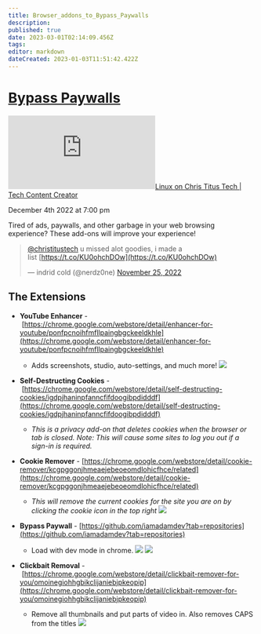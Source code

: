 ```yaml
---
title: Browser_addons_to_Bypass_Paywalls
description: 
published: true
date: 2023-03-01T02:14:09.456Z
tags: 
editor: markdown
dateCreated: 2023-01-03T11:51:42.422Z
---
```


# [Bypass Paywalls](https://christitus.com/bypass-paywalls/ "See on original website")

[![✇](https://freshrss.commsnet.org/f.php?e35a1391)Linux on Chris Titus Tech | Tech Content Creator](https://freshrss.commsnet.org/i/?get=f_7 "Filter") 

December 4th 2022 at 7:00 pm

Tired of ads, paywalls, and other garbage in your web browsing experience? These add-ons will improve your experience!

> [@christitustech](https://twitter.com/christitustech?ref_src=twsrc%5Etfw) u missed alot goodies, i made a list [https://t.co/KU0ohchDOw](https://t.co/KU0ohchDOw)
> 
> — indrid cold (@nerdz0ne) [November 25, 2022](https://twitter.com/nerdz0ne/status/1596178362271207425?ref_src=twsrc%5Etfw)

## The Extensions

-   **YouTube Enhancer** - [https://chrome.google.com/webstore/detail/enhancer-for-youtube/ponfpcnoihfmfllpaingbgckeeldkhle](https://chrome.google.com/webstore/detail/enhancer-for-youtube/ponfpcnoihfmfllpaingbgckeeldkhle)
    
    -   Adds screenshots, studio, auto-settings, and much more! ![](https://christitus.com/images/2022/bypass-paywalls/youtube-enhancer.png)
-   **Self-Destructing Cookies** - [https://chrome.google.com/webstore/detail/self-destructing-cookies/igdpjhaninpfanncfifdoogibpdidddf](https://chrome.google.com/webstore/detail/self-destructing-cookies/igdpjhaninpfanncfifdoogibpdidddf)
    
    -   _This is a privacy add-on that deletes cookies when the browser or tab is closed. Note: This will cause some sites to log you out if a sign-in is required._
-   **Cookie Remover** - [https://chrome.google.com/webstore/detail/cookie-remover/kcgpggonjhmeaejebeoeomdlohicfhce/related](https://chrome.google.com/webstore/detail/cookie-remover/kcgpggonjhmeaejebeoeomdlohicfhce/related)
    
    -   _This will remove the current cookies for the site you are on by clicking the cookie icon in the top right_ ![](https://christitus.com/images/2022/bypass-paywalls/cookie-remover.png)
-   **Bypass Paywall** - [https://github.com/iamadamdev?tab=repositories](https://github.com/iamadamdev?tab=repositories)
    
    -   Load with dev mode in chrome. ![](https://christitus.com/images/2022/bypass-paywalls/dev-mode-load.png) ![](https://christitus.com/images/2022/bypass-paywalls/bypass-paywalls.png)
-   **Clickbait Removal** - [https://chrome.google.com/webstore/detail/clickbait-remover-for-you/omoinegiohhgbikclijaniebjpkeopip](https://chrome.google.com/webstore/detail/clickbait-remover-for-you/omoinegiohhgbikclijaniebjpkeopip)
    
    -   Remove all thumbnails and put parts of video in. Also removes CAPS from the titles ![](https://christitus.com/images/2022/bypass-paywalls/clickbait-remover.png)